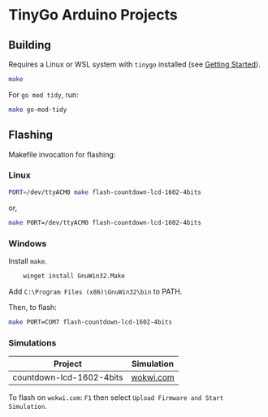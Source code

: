 # TinyGo Arduino Projects

## Building

Requires a Linux or WSL system with `tinygo` installed (see [Getting Started](https://tinygo.org/getting-started/install/linux/)).

``` sh
make
```

For `go mod tidy`, run:

``` sh
make go-mod-tidy
```

## Flashing

Makefile invocation for flashing:

### Linux

``` sh
PORT=/dev/ttyACM0 make flash-countdown-lcd-1602-4bits
```
or, 

``` sh
make PORT=/dev/ttyACM0 flash-countdown-lcd-1602-4bits
```


### Windows

Install `make`.

``` sh
    winget install GnuWin32.Make
```

Add `C:\Program Files (x86)\GnuWin32\bin` to PATH.

Then, to flash:

``` sh
make PORT=COM7 flash-countdown-lcd-1602-4bits
```

### Simulations

| Project                              | Simulation |
|--------------------------------------|-------------------------------------------------------------------- |
| countdown-lcd-1602-4bits             | [wokwi.com](https://wokwi.com/projects/387688265780407297)          |

To flash on `wokwi.com`: `F1` then select `Upload Firmware and Start Simulation`.
